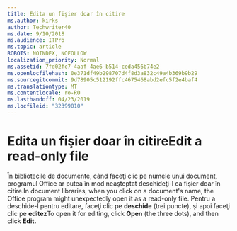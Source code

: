 ```yaml
---
title: Edita un fişier doar în citire
ms.author: kirks
author: Techwriter40
ms.date: 9/10/2018
ms.audience: ITPro
ms.topic: article
ROBOTS: NOINDEX, NOFOLLOW
localization_priority: Normal
ms.assetid: 7fd02fc7-4aaf-4ae6-b514-ceda456b74e2
ms.openlocfilehash: 0e371df49b298707d4f8d3a832c49a4b369b9b29
ms.sourcegitcommit: 9d78905c512192ffc4675468abd2efc5f2e4baf4
ms.translationtype: MT
ms.contentlocale: ro-RO
ms.lasthandoff: 04/23/2019
ms.locfileid: "32399010"
---
```

# <a name="edit-a-read-only-file"></a><span data-ttu-id="73188-102">Edita un fişier doar în citire</span><span class="sxs-lookup"><span data-stu-id="73188-102">Edit a read-only file</span></span>

<span data-ttu-id="73188-103">În bibliotecile de documente, când faceţi clic pe numele unui document, programul Office ar putea în mod neaşteptat deschideţi-l ca fişier doar în citire.</span><span class="sxs-lookup"><span data-stu-id="73188-103">In document libraries, when you click on a document's name, the Office program might unexpectedly open it as a read-only file.</span></span> <span data-ttu-id="73188-104">Pentru a deschide-l pentru editare, faceţi clic pe **deschide** (trei puncte), şi apoi faceţi clic pe **editez**</span><span class="sxs-lookup"><span data-stu-id="73188-104">To open it for editing, click **Open** (the three dots), and then click **Edit.**</span></span>
  

